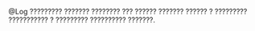 @Log ????????? ??????? ???????? ??? ?????? ??????? ?????? ? ????????? ??????????? ? ????????? ?????????? ???????.